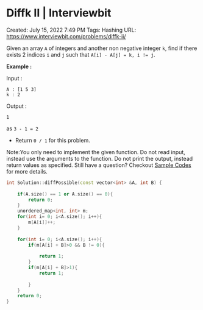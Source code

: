 # Diffk II | Interviewbit

Created: July 15, 2022 7:49 PM
Tags: Hashing
URL: https://www.interviewbit.com/problems/diffk-ii/

Given an array `A` of integers and another non negative integer `k`, find if there exists 2 indices `i` and `j` such that `A[i] - A[j] = k, i != j`.

**Example :**

Input :

```
A : [1 5 3]
k : 2

```

Output :

```
1

```

as `3 - 1 = 2`

- Return `0 / 1` for this problem.

Note:You only need to implement the given function. Do not read input, instead use the arguments to the function. Do not print the output, instead return values as specified. Still have a question? Checkout [Sample Codes](https://www.interviewbit.com/pages/sample_codes/) for more details.

```cpp
int Solution::diffPossible(const vector<int> &A, int B) {
    
    if(A.size() == 1 or A.size() == 0){
        return 0;
    }
    unordered_map<int, int> m;
    for(int i= 0; i<A.size(); i++){
        m[A[i]]++;
    }
    
    for(int i= 0; i<A.size(); i++){
        if(m[A[i] + B]>0 && B != 0){
            
            return 1;
        }
        if(m[A[i] + B]>1){
            return 1;
            
        }
    }
    return 0;
}
```